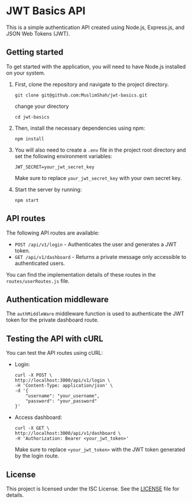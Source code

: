 
<html>

  <body>
    <h1>JWT Basics API</h1>
    <p>This is a simple authentication API created using Node.js, Express.js, and JSON Web Tokens (JWT).</p>
    <h2>Getting started</h2>
    <p>To get started with the application, you will need to have Node.js installed on your system.</p>
    <ol>
      <li>First, clone the repository and navigate to the project directory.</li>
      <pre><code>git clone git@github.com:MuslimShah/jwt-basics.git</code></pre>
      <span>change your directory</span>
      <pre><code>cd jwt-basics</code></pre>
      <li>Then, install the necessary dependencies using npm:</li>
      <pre><code>npm install</code></pre>
      <li>You will also need to create a <code>.env</code> file in the project root directory and set the following environment variables:</li>
      <pre><code>JWT_SECRET=your_jwt_secret_key</code></pre>
      <p>Make sure to replace <code>your_jwt_secret_key</code> with your own secret key.</p>
      <li>Start the server by running:</li>
      <pre><code>npm start</code></pre>
    </ol>
    <h2>API routes</h2>
    <p>The following API routes are available:</p>
    <ul>
      <li><code>POST /api/v1/login</code> - Authenticates the user and generates a JWT token.</li>
      <li><code>GET /api/v1/dashboard</code> - Returns a private message only accessible to authenticated users.</li>
    </ul>
    <p>You can find the implementation details of these routes in the <code>routes/userRoutes.js</code> file.</p>
    <h2>Authentication middleware</h2>
    <p>The <code>authMiddleWare</code> middleware function is used to authenticate the JWT token for the private dashboard route.</p>
    <h2>Testing the API with cURL</h2>
    <p>You can test the API routes using cURL:</p>
    <ul>
      <li>Login:</li>
      <pre><code>curl -X POST \
http://localhost:3000/api/v1/login \
-H 'Content-Type: application/json' \
-d '{
    "username": "your_username",
    "password": "your_password"
}'</code></pre>
      <li>Access dashboard:</li>
      <pre><code>curl -X GET \
http://localhost:3000/api/v1/dashboard \
-H 'Authorization: Bearer &lt;your_jwt_token&gt;'</code></pre>
      <p>Make sure to replace <code>&lt;your_jwt_token&gt;</code> with the JWT token generated by the login route.</p>
    </ul>
    <h2>License</h2>
    <p>This project is licensed under the ISC License. See the <a href="LICENSE">LICENSE</a> file for details.</p>
  </body>
</html>
